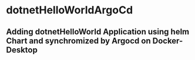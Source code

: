 # dotnetHelloWorldArgoCd
## Adding dotnetHelloWorld Application using helm Chart and synchromized by Argocd on Docker-Desktop
